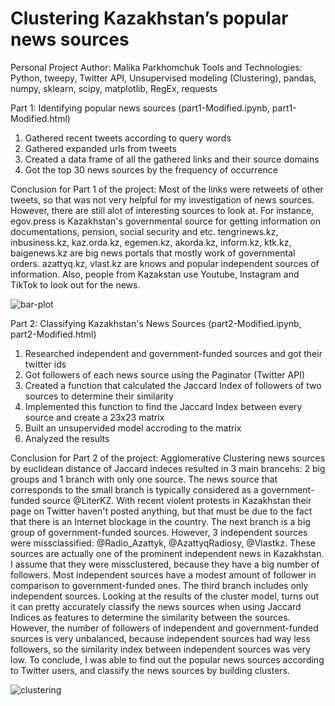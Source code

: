 # Clustering Kazakhstan’s popular news sources
Personal Project
Author: Malika Parkhomchuk
Tools and Technologies: Python, tweepy, Twitter API, Unsupervised modeling (Clustering), pandas, numpy, sklearn, scipy, matplotlib, RegEx, requests


Part 1: Identifying popular news sources (part1-Modified.ipynb, part1-Modified.html)

1. Gathered recent tweets according to query words
2. Gathered expanded urls from tweets
3. Created a data frame of all the gathered links and their source domains
4. Got the top 30 news sources by the frequency of occurrence

Conclusion for Part 1 of the project:
Most of the links were retweets of other tweets, so that was not very helpful for my investigation of news sources. However, there are still alot of interesting sources to look at. For instance, egov.press is Kazakhstan's governmental source for getting information on documentations, pension, social security and etc. tengrinews.kz, inbusiness.kz, kaz.orda.kz, egemen.kz, akorda.kz, inform.kz, ktk.kz, baigenews.kz are big news portals that mostly work of governmental orders. azattyq.kz, vlast.kz are knows and popular independent sources of information. Also, people from Kazakstan use Youtube, Instagram and TikTok to look out for the news.

![bar-plot](https://user-images.githubusercontent.com/74110762/197629091-08ef9a05-4832-491d-ae5d-e1559719cd8a.png)

Part 2: Classifying Kazakhstan's News Sources (part2-Modified.ipynb, part2-Modified.html)

1. Researched independent and government-funded sources and got their twitter ids
2. Got followers of each news source using the Paginator (Twitter API)
3. Created a function that calculated the Jaccard Index of followers of two sources to determine their similarity
4. Implemented this function to find the Jaccard Index between every source and create a 23x23 matrix
5. Built an unsupervided model accroding to the matrix
6. Analyzed the results

Conclusion for Part 2 of the project:
Agglomerative Clustering news sources by euclidean distance of Jaccard indeces resulted in 3 main brancehs: 2 big groups and 1 branch with only one source. The news source that corresponds to the small branch is typically considered as a government-funded source @LiterKZ. With recent violent protests in Kazakhstan their page on Twitter haven't posted anything, but that must be due to the fact that there is an Internet blockage in the country. The next branch is a big group of government-funded sources. However, 3 independent sources were missclassified: @Radio_Azattyk, @AzattyqRadiosy, @Vlastkz. These sources are actually one of the prominent independent news in Kazakhstan. I assume that they were missclustered, because they have a big number of followers. Most independent sources have a modest amount of follower in comparison to government-funded ones. The third branch includes only independent sources.
Looking at the results of the cluster model, turns out it can pretty accurately classify the news sources when using Jaccard Indices as features to determine the similarity between the sources. However, the number of followers of independent and government-funded sources is very unbalanced, because independent sources had way less followers, so the similarity index between independent sources was very low. To conclude, I was able to find out the popular news sources according to Twitter users, and classify the news sources by building clusters.

![clustering](https://user-images.githubusercontent.com/74110762/197629294-7f2aa847-da00-4839-a538-f1ba65f8d1ab.png)

